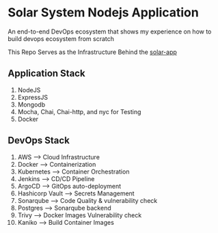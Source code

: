 # Solar System Nodejs Application
An end-to-end DevOps ecosystem that shows my experience on how to build devops ecosystem from scratch

This Repo Serves as the Infrastructure Behind the [solar-app](https://github.com/automation-handson/solar-app)
## Application Stack
1. NodeJS
2. ExpressJS
3. Mongodb
4. Mocha, Chai, Chai-http, and nyc for Testing
5. Docker

## DevOps Stack
1. AWS --> Cloud Infrastructure
2. Docker --> Containerization
3. Kubernetes --> Container Orchestration
4. Jenkins --> CD/CD Pipeline
5. ArgoCD --> GitOps auto-deployment
6. Hashicorp Vault --> Secrets Management
7. Sonarqube --> Code Quality & vulnerability check
8. Postgres --> Sonarqube backend
9. Trivy --> Docker Images Vulnerability check
10. Kaniko --> Build Container Images